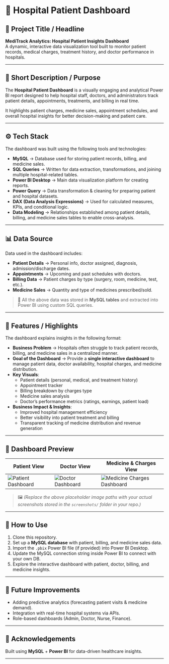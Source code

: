 
# 🏥 Hospital Patient Dashboard  

## 📌 Project Title / Headline  
**MediTrack Analytics: Hospital Patient Insights Dashboard**  
A dynamic, interactive data visualization tool built to monitor patient records, medical charges, treatment history, and doctor performance in hospitals.  

---

## 🎯 Short Description / Purpose  
The **Hospital Patient Dashboard** is a visually engaging and analytical Power BI report designed to help hospital staff, doctors, and administrators track patient details, appointments, treatments, and billing in real time.  

It highlights patient charges, medicine sales, appointment schedules, and overall hospital insights for better decision-making and patient care.  

---

## ⚙️ Tech Stack  
The dashboard was built using the following tools and technologies:  

- **MySQL** → Database used for storing patient records, billing, and medicine sales.  
- **SQL Queries** → Written for data extraction, transformations, and joining multiple hospital-related tables.  
- **Power BI Desktop** → Main data visualization platform for creating reports.  
- **Power Query** → Data transformation & cleaning for preparing patient and hospital datasets.  
- **DAX (Data Analysis Expressions)** → Used for calculated measures, KPIs, and conditional logic.  
- **Data Modeling** → Relationships established among patient details, billing, and medicine sales tables to enable cross-analysis.  

---

## 📊 Data Source  
Data used in the dashboard includes:  

- **Patient Details** → Personal info, doctor assigned, diagnosis, admission/discharge dates.  
- **Appointments** → Upcoming and past schedules with doctors.  
- **Billing Data** → Patient charges by type (surgery, room, medicine, test, etc.).  
- **Medicine Sales** → Quantity and type of medicines prescribed/sold.  

> 💾 All the above data was stored in **MySQL tables** and extracted into Power BI using custom SQL queries.  

---

## 🌟 Features / Highlights  

The dashboard explains insights in the following format:  

- **Business Problem** → Hospitals often struggle to track patient records, billing, and medicine sales in a centralized manner.  
- **Goal of the Dashboard** → Provide a **single interactive dashboard** to manage patient data, doctor availability, hospital charges, and medicine distribution.  
- **Key Visuals**:  
  - Patient details (personal, medical, and treatment history)  
  - Appointment tracker  
  - Billing breakdown by charges type  
  - Medicine sales analysis  
  - Doctor’s performance metrics (ratings, earnings, patient load)  
- **Business Impact & Insights**:  
  - Improved hospital management efficiency  
  - Better visibility into patient treatment and billing  
  - Transparent tracking of medicine distribution and revenue generation  

---

## 📸 Dashboard Preview  

| Patient View | Doctor View | Medicine & Charges View |  
|--------------|-------------|--------------------------|  
| ![Patient Dashboard](Patient_Dashboard(1).png) | ![Doctor Dashboard](screenshots/doctor_dashboard.png) | ![Medicine Charges Dashboard](screenshots/medicine_dashboard.png) |  

> 🖼️ *(Replace the above placeholder image paths with your actual screenshots stored in the `screenshots/` folder in your repo.)*  

---

## 🚀 How to Use  
1. Clone this repository.  
2. Set up a **MySQL database** with patient, billing, and medicine sales data.  
3. Import the `.pbix` Power BI file (if provided) into Power BI Desktop.  
4. Update the MySQL connection string inside Power BI to connect with your own DB.  
5. Explore the interactive dashboard with patient, doctor, billing, and medicine insights.  

---

## 📌 Future Improvements  
- Adding predictive analytics (forecasting patient visits & medicine demand).  
- Integration with real-time hospital systems via APIs.  
- Role-based dashboards (Admin, Doctor, Nurse, Finance).  

---

## 🙌 Acknowledgements  
Built using **MySQL** + **Power BI** for data-driven healthcare insights.  

---
